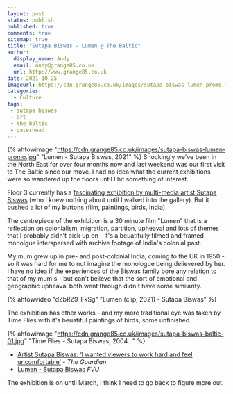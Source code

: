 ```yaml
---
layout: post
status: publish
published: true 
comments: true
sitemap: true
title: "Sutapa Biswas - Lumen @ The Baltic"
author:
  display_name: Andy
  email: andy@grange85.co.uk
  url: http://www.grange85.co.uk
date: 2021-10-25
imageurl: https://cdn.grange85.co.uk/images/sutapa-biswas-lumen-promo.jpg
categories:
  - Culture
tags:
 - sutapa biswas
 - art
 - the baltic
 - gateshead
---
```

{% ahfowimage "https://cdn.grange85.co.uk/images/sutapa-biswas-lumen-promo.jpg" "Lumen - Sutapa Biswas, 2021" %}
Shockingly we've been in the North East for over four months now and last weekend was our first visit to The Baltic since our move. I had no idea what the current exhibitions were so wandered up the floors until I hit something of interest.

Floor 3 currently has a [fascinating exhibition by multi-media artist Sutapa Biswas](https://baltic.art/sutapa-biswas) (who I knew nothing about until I walked into the gallery). But it pushed a lot of my buttons (film, paintings, birds, India).

The centrepiece of the exhibition is a 30 minute film "Lumen" that is a reflection on colonialism, migration, partition, upheaval and lots of themes that I probably didn't pick up on - it's a beuatifully filmed and framed monolgue interspersed with archive footage of India's colonial past. 

My mum grew up in pre- and  post-colonial India, coming to the UK in 1950 - so it was hard for me to not imagine the monologue being delievered by her. I have no idea if the experiences of the Biswas family bore any relation to that of my mum's - but can't believe that the sort of emotional and geographic upheaval both went through didn't have some similarity.

{% ahfowvideo "dZbRZ9_FkSg" "Lumen (clip, 2021) - Sutapa Biswas" %}

The exhibition has other works - and my more traditional eye was taken by Time Flies with it's beuatiful paintings of birds, some unfinished.

{% ahfowimage "https://cdn.grange85.co.uk/images/sutapa-biswas-baltic-01.jpg" "Time Flies - Sutapa Biswas, 2004..." %}

 - [Artist Sutapa Biswas: ‘I wanted viewers to work hard and feel uncomfortable’](https://www.theguardian.com/artanddesign/2021/oct/11/artist-sutapa-biswas-i-wanted-viewers-to-work-hard-and-feel-uncomfortable) - _The Guardian_
 - [Lumen - Sutapa Biswas](https://www.fvu.co.uk/projects/lumen) _FVU_

The exhibition is on until March, I think I need to go back to figure more out.


